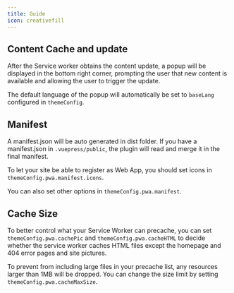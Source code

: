 ```yaml
---
title: Guide
icon: creativefill
---
```


## Content Cache and update

After the Service worker obtains the content update, a popup will be displayed in the bottom right corner, prompting the user that new content is available and allowing the user to trigger the update.

The default language of the popup will automatically be set to `baseLang` configured in `themeConfig`.

## Manifest

A manifest.json will be auto generated in dist folder. If you have a manifest.json in `.vuepress/public`, the plugin will read and merge it in the final manifest.

To let your site be able to register as Web App, you should set icons in `themeConfig.pwa.manifest.icons`.

You can also set other options in `themeConfig.pwa.manifest`.

## Cache Size

To better control what your Service Worker can precache, you can set `themeConfig.pwa.cachePic` and `themeConfig.pwa.cacheHTML` to decide whether the service worker caches HTML files except the homepage and 404 error pages and site pictures.

To prevent from including large files in your precache list, any resources larger than 1MB will be dropped. You can change the size limit by setting `themeConfig.pwa.cacheMaxSize`.
